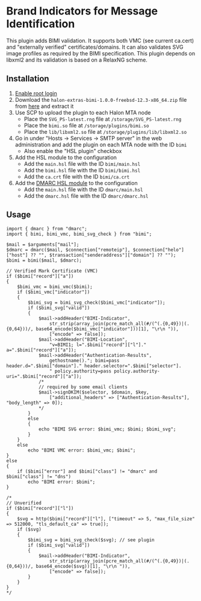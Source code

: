 # Brand Indicators for Message Identification

This plugin adds BIMI validation. It supports both VMC (see current ca.cert) and "externally verified" certificates/domains. It can also validates SVG image profiles as required by the BIMI specification. This plugin depends on libxml2 and its validation is based on a RelaxNG scheme.

## Installation

1. [Enable root login](https://support.halon.io/hc/en-us/articles/360000333929-Enable-root-login)
2. Download the `halon-extras-bimi-1.0.0-freebsd-12.3-x86_64.zip` file from [here](https://github.com/halon-extras/bimi/releases/tag/1.0.0) and extract it
2. Use SCP to upload the plugin to each Halon MTA node
	* Place the `SVG_PS-latest.rng` file at `/storage/SVG_PS-latest.rng`
	* Place the `bimi.so` file at `/storage/plugins/bimi.so`
	* Place the `lib/libxml2.so` file at `/storage/plugins/lib/libxml2.so`
3. Go in under "Hosts -> Services -> SMTP server" in the web administration and add the plugin on each MTA node with the ID `bimi`
	* Also enable the "HSL plugin" checkbox
4. Add the HSL module to the configuration
	* Add the `main.hsl` file with the ID `bimi/main.hsl`
	* Add the `bimi.hsl` file with the ID `bimi/bimi.hsl`
	* Add the `ca.crt` file with the ID `bimi/ca.crt`
5. Add the [DMARC HSL module](https://github.com/halon-extras/dmarc) to the configuration
	* Add the `main.hsl` file with the ID `dmarc/main.hsl`
	* Add the `dmarc.hsl` file with the ID `dmarc/dmarc.hsl`

## Usage

```
import { dmarc } from "dmarc";
import { bimi, bimi_vmc, bimi_svg_check } from "bimi";

$mail = $arguments["mail"];
$dmarc = dmarc($mail, $connection["remoteip"], $connection["helo"]["host"] ?? "", $transaction["senderaddress"]["domain"] ?? "");
$bimi = bimi($mail, $dmarc);

// Verified Mark Certificate (VMC)
if ($bimi["record"]["a"])
{
	$bimi_vmc = bimi_vmc($bimi);
	if ($bimi_vmc["indicator"])
	{
		$bimi_svg = bimi_svg_check($bimi_vmc["indicator"]);
		if ($bimi_svg["valid"])
		{
			$mail->addHeader("BIMI-Indicator",
				str_strip(array_join(pcre_match_all(#/(^(.{0,49})|(.{0,64}))/, base64_encode($bimi_vmc["indicator"]))[1], "\r\n ")),
				["encode" => false]);
			$mail->addHeader("BIMI-Location",
				"v=BIMI1; l=".$bimi["record"]["l"]." a=".$bimi["record"]["a"]);
			$mail->addHeader("Authentication-Results",
				gethostname()."; bimi=pass header.d=".$bimi["domain"]." header.selector=".$bimi["selector"].
				" policy.authority=pass policy.authority-uri=".$bimi["record"]["a"]);
			/*
			// required by some email clients
			$mail->signDKIM($selector, $domain, $key,
				["additional_headers" => ["Authentication-Results"], "body_length" => 0]);
			*/
		}
		else
		{
			echo "BIMI SVG error: $bimi_vmc; $bimi; $bimi_svg";
		}
	}
	else
		echo "BIMI VMC error: $bimi_vmc; $bimi";
}
else
{
	if ($bimi["error"] and $bimi["class"] != "dmarc" and $bimi["class"] != "dns")
		echo "BIMI error: $bimi";
}

/*
// Unverified
if ($bimi["record"]["l"])
{
	$svg = http($bimi["record"]["l"], ["timeout" => 5, "max_file_size" => 512000, "tls_default_ca" => true]);
	if ($svg)
	{
		$bimi_svg = bimi_svg_check($svg); // see plugin
		if ($bimi_svg["valid"])
		{
			$mail->addHeader("BIMI-Indicator",
				str_strip(array_join(pcre_match_all(#/(^(.{0,49})|(.{0,64}))/, base64_encode($svg))[1], "\r\n ")),
				["encode" => false]);
		}
	}
}
*/
```

